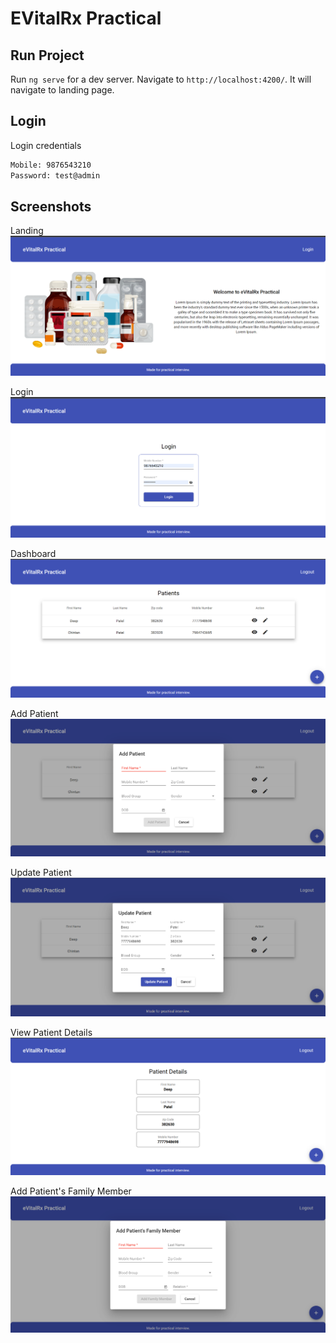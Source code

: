 # EVitalRx Practical

## Run Project

Run `ng serve` for a dev server. Navigate to `http://localhost:4200/`. It will navigate to landing page.

## Login

Login credentials
```bash
Mobile: 9876543210
Password: test@admin
```

## Screenshots

Landing
![App Screenshot](screenshots/landing.png)

Login
![App Screenshot](screenshots/login.png)

Dashboard
![App Screenshot](screenshots/dashboard.png)

Add Patient
![App Screenshot](screenshots/add-patient.png)

Update Patient
![App Screenshot](screenshots/update-patient.png)

View Patient Details
![App Screenshot](screenshots/view-patient.png)

Add Patient's Family Member
![App Screenshot](screenshots/add-patients-family-member.png)

